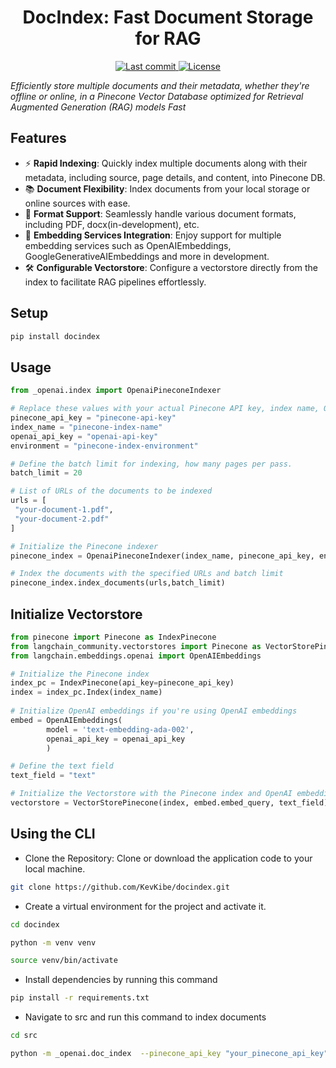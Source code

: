 <h1 align="center">DocIndex: Fast Document Storage for RAG</h1>
<p align="center">

  <a href="https://github.com/KevKibe/docindex/commits/">
    <img src="https://img.shields.io/github/last-commit/KevKibe/docindex?" alt="Last commit">
  </a>
  <a href="https://github.com/KevKibe/docindex/blob/master/LICENSE">
    <img src="https://img.shields.io/github/license/KevKibe/docindex?" alt="License">
  </a>

*Efficiently store multiple documents and their metadata, whether they're offline or online, in a Pinecone Vector Database optimized for Retrieval Augmented Generation (RAG) models Fast* 

## Features

- ⚡️ **Rapid Indexing**: Quickly index multiple documents along with their metadata, including source, page details, and content, into Pinecone DB.<br>
- 📚 **Document Flexibility**: Index documents from your local storage or online sources with ease.<br>
- 📂 **Format Support**: Seamlessly handle various document formats, including PDF, docx(in-development), etc.<br>
- 🔁 **Embedding Services Integration**: Enjoy support for multiple embedding services such as OpenAIEmbeddings, GoogleGenerativeAIEmbeddings and more in development.<br>
- 🛠️ **Configurable Vectorstore**: Configure a vectorstore directly from the index to facilitate RAG pipelines effortlessly.

## Setup

```python
pip install docindex
```

## Usage
```python
from _openai.index import OpenaiPineconeIndexer

# Replace these values with your actual Pinecone API key, index name, OpenAI API key, and environment
pinecone_api_key = "pinecone-api-key"
index_name = "pinecone-index-name"
openai_api_key = "openai-api-key"
environment = "pinecone-index-environment"

# Define the batch limit for indexing, how many pages per pass.
batch_limit = 20

# List of URLs of the documents to be indexed
urls = [
 "your-document-1.pdf",
 "your-document-2.pdf"
]

# Initialize the Pinecone indexer
pinecone_index = OpenaiPineconeIndexer(index_name, pinecone_api_key, environment, openai_api_key)

# Index the documents with the specified URLs and batch limit
pinecone_index.index_documents(urls,batch_limit)
```

## Initialize Vectorstore

```python
from pinecone import Pinecone as IndexPinecone
from langchain_community.vectorstores import Pinecone as VectorStorePinecone
from langchain.embeddings.openai import OpenAIEmbeddings

# Initialize the Pinecone index
index_pc = IndexPinecone(api_key=pinecone_api_key)
index = index_pc.Index(index_name)
        
# Initialize OpenAI embeddings if you're using OpenAI embeddings
embed = OpenAIEmbeddings(
        model = 'text-embedding-ada-002',
        openai_api_key = openai_api_key
        )

# Define the text field
text_field = "text"

# Initialize the Vectorstore with the Pinecone index and OpenAI embeddings
vectorstore = VectorStorePinecone(index, embed.embed_query, text_field)
```

## Using the CLI

- Clone the Repository: Clone or download the application code to your local machine.
```bash
git clone https://github.com/KevKibe/docindex.git
```

- Create a virtual environment for the project and activate it.
```bash
cd docindex

python -m venv venv

source venv/bin/activate
```
- Install dependencies by running this command
```bash
pip install -r requirements.txt
```

- Navigate to src and run this command to index documents
```bash
cd src

python -m _openai.doc_index  --pinecone_api_key "your_pinecone_api_key" --index_name "your_index_name" --openai_api_key "your_openai_api_key" --environment "your_environment" --batch_limit 10 --docs  "doc-1.pdf" "doc-2.pdf'

```
